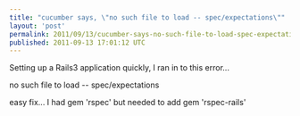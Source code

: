 ```yaml
---
title: "cucumber says, \"no such file to load -- spec/expectations\""
layout: 'post'
permalink: 2011/09/13/cucumber-says-no-such-file-to-load-spec-expectations
published: 2011-09-13 17:01:12 UTC
---
```

Setting up a Rails3 application quickly, I ran in to this error... 

no such file to load -- spec/expectations

easy fix... I had gem 'rspec' but needed to add gem 'rspec-rails'
